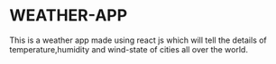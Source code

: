 # WEATHER-APP
This is a weather app made using react js which will tell the details of temperature,humidity and wind-state of cities all over the world.
